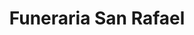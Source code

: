 ---
title: "Funeraria San Rafael"
url: /santiago/funeraria-san-rafael/
shop: directores de funerarias
---